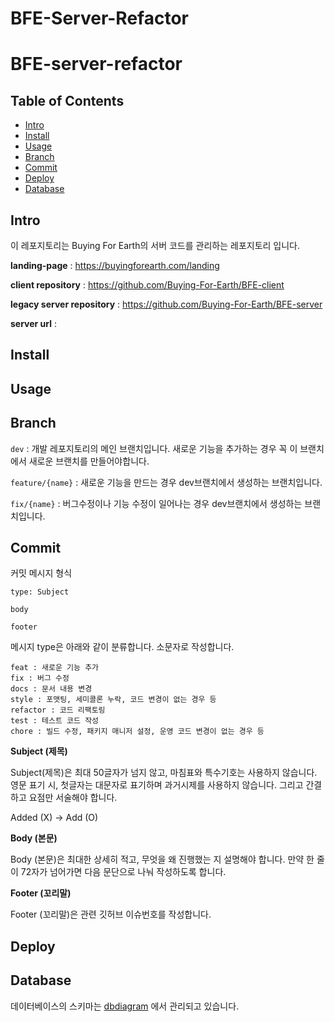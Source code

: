 # BFE-Server-Refactor

# BFE-server-refactor

## Table of Contents

- [Intro](#intro)
- [Install](#install)
- [Usage](#usage)
- [Branch](#branch)
- [Commit](#commit)
- [Deploy](#deploy)
- [Database](#database)

## Intro

이 레포지토리는 Buying For Earth의 서버 코드를 관리하는 레포지토리 입니다.

**landing-page** : https://buyingforearth.com/landing

**client repository** : https://github.com/Buying-For-Earth/BFE-client

**legacy server repository** : https://github.com/Buying-For-Earth/BFE-server

**server url** : 


## Install



## Usage


## Branch

`dev` : 개발 레포지토리의 메인 브랜치입니다. 새로운 기능을 추가하는 경우 꼭 이 브랜치에서 새로운 브랜치를 만들어야합니다.

`feature/{name}` : 새로운 기능을 만드는 경우 dev브랜치에서 생성하는 브랜치입니다.

`fix/{name}` : 버그수정이나 기능 수정이 일어나는 경우 dev브랜치에서 생성하는 브랜치입니다.

## Commit
커밋 메시지 형식
```text
type: Subject

body

footer
```

메시지 type은 아래와 같이 분류합니다. 소문자로 작성합니다.
```text
feat : 새로운 기능 추가
fix : 버그 수정
docs : 문서 내용 변경
style : 포맷팅, 세미콜론 누락, 코드 변경이 없는 경우 등
refactor : 코드 리팩토링
test : 테스트 코드 작성
chore : 빌드 수정, 패키지 매니저 설정, 운영 코드 변경이 없는 경우 등
```

**Subject (제목)**

Subject(제목)은 최대 50글자가 넘지 않고, 마침표와 특수기호는 사용하지 않습니다.
영문 표기 시, 첫글자는 대문자로 표기하며 과거시제를 사용하지 않습니다. 그리고 간결하고 요점만 서술해야 합니다.

Added (X) → Add (O)


**Body (본문)**

Body (본문)은 최대한 상세히 적고, 무엇을 왜 진행했는 지 설명해야 합니다. 
만약 한 줄이 72자가 넘어가면 다음 문단으로 나눠 작성하도록 합니다.


**Footer (꼬리말)**

Footer (꼬리말)은 관련 깃허브 이슈번호를 작성합니다.

## Deploy


## Database
데이터베이스의 스키마는 [dbdiagram](https://dbdiagram.io/d/6024dbfc80d742080a3a18c7) 에서 관리되고 있습니다.







